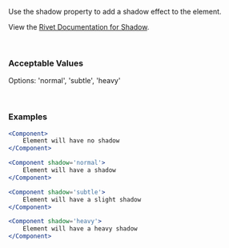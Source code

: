 Use the shadow property to add a shadow effect to the element.

View the [Rivet Documentation for Shadow](https://rivet.iu.edu/utilities/shadow/).

<br/>

### Acceptable Values

Options: 'normal', 'subtle', 'heavy'

<br/>

### Examples

```jsx static
<Component>
    Element will have no shadow
</Component>

<Component shadow='normal'>
    Element will have a shadow
</Component>

<Component shadow='subtle'>
    Element will have a slight shadow
</Component>

<Component shadow='heavy'>
    Element will have a heavy shadow
</Component>
```
